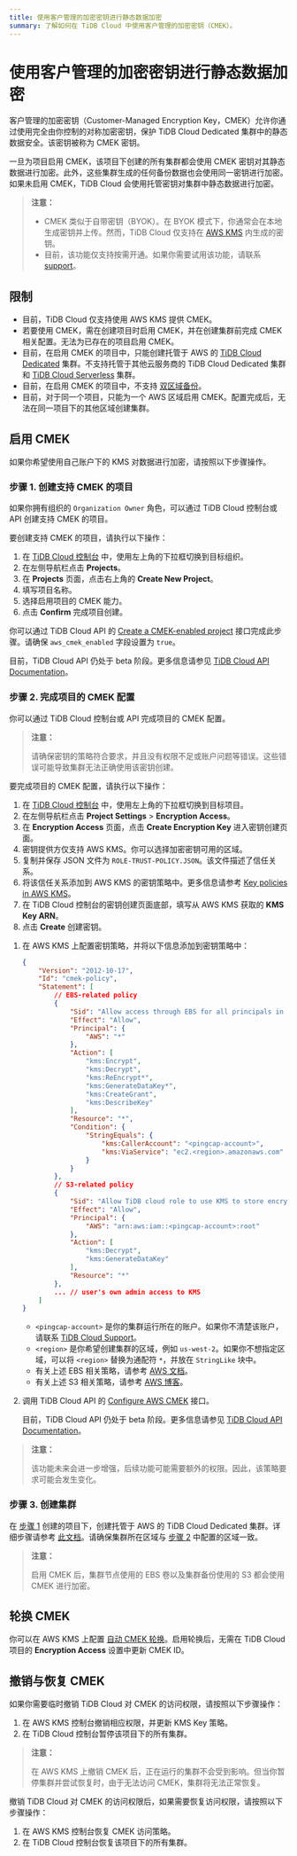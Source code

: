 ```yaml
---
title: 使用客户管理的加密密钥进行静态数据加密
summary: 了解如何在 TiDB Cloud 中使用客户管理的加密密钥（CMEK）。
---
```


# 使用客户管理的加密密钥进行静态数据加密

客户管理的加密密钥（Customer-Managed Encryption Key，CMEK）允许你通过使用完全由你控制的对称加密密钥，保护 TiDB Cloud Dedicated 集群中的静态数据安全。该密钥被称为 CMEK 密钥。

一旦为项目启用 CMEK，该项目下创建的所有集群都会使用 CMEK 密钥对其静态数据进行加密。此外，这些集群生成的任何备份数据也会使用同一密钥进行加密。如果未启用 CMEK，TiDB Cloud 会使用托管密钥对集群中静态数据进行加密。

> **注意：**
>
> - CMEK 类似于自带密钥（BYOK）。在 BYOK 模式下，你通常会在本地生成密钥并上传。然而，TiDB Cloud 仅支持在 [AWS KMS](https://docs.aws.amazon.com/kms/latest/developerguide/importing-keys.html) 内生成的密钥。
> - 目前，该功能仅支持按需开通。如果你需要试用该功能，请联系 [support](/tidb-cloud/tidb-cloud-support.md)。

## 限制

- 目前，TiDB Cloud 仅支持使用 AWS KMS 提供 CMEK。
- 若要使用 CMEK，需在创建项目时启用 CMEK，并在创建集群前完成 CMEK 相关配置。无法为已存在的项目启用 CMEK。
- 目前，在启用 CMEK 的项目中，只能创建托管于 AWS 的 [TiDB Cloud Dedicated](/tidb-cloud/select-cluster-tier.md#tidb-cloud-dedicated) 集群。不支持托管于其他云服务商的 TiDB Cloud Dedicated 集群和 [TiDB Cloud Serverless](/tidb-cloud/select-cluster-tier.md#tidb-cloud-serverless) 集群。
- 目前，在启用 CMEK 的项目中，不支持 [双区域备份](/tidb-cloud/backup-and-restore-concepts.md#dual-region-backup)。
- 目前，对于同一个项目，只能为一个 AWS 区域启用 CMEK。配置完成后，无法在同一项目下的其他区域创建集群。

## 启用 CMEK

如果你希望使用自己账户下的 KMS 对数据进行加密，请按照以下步骤操作。

### 步骤 1. 创建支持 CMEK 的项目

如果你拥有组织的 `Organization Owner` 角色，可以通过 TiDB Cloud 控制台或 API 创建支持 CMEK 的项目。

<SimpleTab groupId="method">
<div label="Use Console" value="console">

要创建支持 CMEK 的项目，请执行以下操作：

1. 在 [TiDB Cloud 控制台](https://tidbcloud.com) 中，使用左上角的下拉框切换到目标组织。
2. 在左侧导航栏点击 **Projects**。
3. 在 **Projects** 页面，点击右上角的 **Create New Project**。
4. 填写项目名称。
5. 选择启用项目的 CMEK 能力。
6. 点击 **Confirm** 完成项目创建。

</div>
<div label="Use API" value="api">

你可以通过 TiDB Cloud API 的 [Create a CMEK-enabled project](https://docs.pingcap.com/tidbcloud/api/v1beta#tag/Project/operation/CreateProject) 接口完成此步骤。请确保 `aws_cmek_enabled` 字段设置为 `true`。

目前，TiDB Cloud API 仍处于 beta 阶段。更多信息请参见 [TiDB Cloud API Documentation](https://docs.pingcap.com/tidbcloud/api/v1beta)。

</div>
</SimpleTab>

### 步骤 2. 完成项目的 CMEK 配置

你可以通过 TiDB Cloud 控制台或 API 完成项目的 CMEK 配置。

> **注意：**
>
> 请确保密钥的策略符合要求，并且没有权限不足或账户问题等错误。这些错误可能导致集群无法正确使用该密钥创建。

<SimpleTab groupId="method">
<div label="Use Console" value="console">

要完成项目的 CMEK 配置，请执行以下操作：

1. 在 [TiDB Cloud 控制台](https://tidbcloud.com) 中，使用左上角的下拉框切换到目标项目。
2. 在左侧导航栏点击 **Project Settings** > **Encryption Access**。
3. 在 **Encryption Access** 页面，点击 **Create Encryption Key** 进入密钥创建页面。
4. 密钥提供方仅支持 AWS KMS。你可以选择加密密钥可用的区域。
5. 复制并保存 JSON 文件为 `ROLE-TRUST-POLICY.JSON`。该文件描述了信任关系。
6. 将该信任关系添加到 AWS KMS 的密钥策略中。更多信息请参考 [Key policies in AWS KMS](https://docs.aws.amazon.com/kms/latest/developerguide/key-policies.html)。
7. 在 TiDB Cloud 控制台的密钥创建页面底部，填写从 AWS KMS 获取的 **KMS Key ARN**。
8. 点击 **Create** 创建密钥。

</div>
<div label="Use API" value="api">

1. 在 AWS KMS 上配置密钥策略，并将以下信息添加到密钥策略中：

    ```json
    {
        "Version": "2012-10-17",
        "Id": "cmek-policy",
        "Statement": [
            // EBS-related policy
            {
                "Sid": "Allow access through EBS for all principals in the account that are authorized to use EBS",
                "Effect": "Allow",
                "Principal": {
                    "AWS": "*"
                },
                "Action": [
                    "kms:Encrypt",
                    "kms:Decrypt",
                    "kms:ReEncrypt*",
                    "kms:GenerateDataKey*",
                    "kms:CreateGrant",
                    "kms:DescribeKey"
                ],
                "Resource": "*",
                "Condition": {
                    "StringEquals": {
                        "kms:CallerAccount": "<pingcap-account>",
                        "kms:ViaService": "ec2.<region>.amazonaws.com"
                    }
                }
            },
            // S3-related policy
            {
                "Sid": "Allow TiDB cloud role to use KMS to store encrypted backup to S3",
                "Effect": "Allow",
                "Principal": {
                    "AWS": "arn:aws:iam::<pingcap-account>:root"
                },
                "Action": [
                    "kms:Decrypt",
                    "kms:GenerateDataKey"
                ],
                "Resource": "*"
            },
            ... // user's own admin access to KMS
        ]
    }
    ```

    - `<pingcap-account>` 是你的集群运行所在的账户。如果你不清楚该账户，请联系 [TiDB Cloud Support](/tidb-cloud/tidb-cloud-support.md)。
    - `<region>` 是你希望创建集群的区域，例如 `us-west-2`。如果你不想指定区域，可以将 `<region>` 替换为通配符 `*`，并放在 `StringLike` 块中。
    - 有关上述 EBS 相关策略，请参考 [AWS 文档](https://docs.aws.amazon.com/kms/latest/developerguide/conditions-kms.html#conditions-kms-caller-account)。
    - 有关上述 S3 相关策略，请参考 [AWS 博客](https://repost.aws/knowledge-center/s3-bucket-access-default-encryption)。

2. 调用 TiDB Cloud API 的 [Configure AWS CMEK](https://docs.pingcap.com/tidbcloud/api/v1beta#tag/Cluster/operation/CreateAwsCmek) 接口。

    目前，TiDB Cloud API 仍处于 beta 阶段。更多信息请参见 [TiDB Cloud API Documentation](https://docs.pingcap.com/tidbcloud/api/v1beta)。

</div>
</SimpleTab>

> **注意：**
>
> 该功能未来会进一步增强，后续功能可能需要额外的权限。因此，该策略要求可能会发生变化。

### 步骤 3. 创建集群

在 [步骤 1](#step-1-create-a-cmek-enabled-project) 创建的项目下，创建托管于 AWS 的 TiDB Cloud Dedicated 集群。详细步骤请参考 [此文档](/tidb-cloud/create-tidb-cluster.md)。请确保集群所在区域与 [步骤 2](/tidb-cloud/tidb-cloud-encrypt-cmek.md#step-2-complete-the-cmek-configuration-of-the-project) 中配置的区域一致。

> **注意：**
>
> 启用 CMEK 后，集群节点使用的 EBS 卷以及集群备份使用的 S3 都会使用 CMEK 进行加密。

## 轮换 CMEK

你可以在 AWS KMS 上配置 [自动 CMEK 轮换](http://docs.aws.amazon.com/kms/latest/developerguide/rotate-keys.html)。启用轮换后，无需在 TiDB Cloud 项目的 **Encryption Access** 设置中更新 CMEK ID。

## 撤销与恢复 CMEK

如果你需要临时撤销 TiDB Cloud 对 CMEK 的访问权限，请按照以下步骤操作：

1. 在 AWS KMS 控制台撤销相应权限，并更新 KMS Key 策略。
2. 在 TiDB Cloud 控制台暂停该项目下的所有集群。

> **注意：**
>
> 在 AWS KMS 上撤销 CMEK 后，正在运行的集群不会受到影响。但当你暂停集群并尝试恢复时，由于无法访问 CMEK，集群将无法正常恢复。

撤销 TiDB Cloud 对 CMEK 的访问权限后，如果需要恢复访问权限，请按照以下步骤操作：

1. 在 AWS KMS 控制台恢复 CMEK 访问策略。
2. 在 TiDB Cloud 控制台恢复该项目下的所有集群。